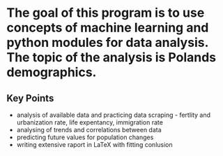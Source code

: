 # The goal of this program is to use concepts of machine learning and python modules for data analysis. The topic of the analysis is **Polands demographics**.
## Key Points 
* analysis of available data and practicing data scraping - fertlity and urbanization rate, life expentancy, immigration rate
* analysing of trends and correlations between data
* predicting future values for population changes 
* writing extensive raport in LaTeX with fitting conlusion
